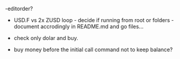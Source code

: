 -editorder?
- USD.F vs 2x ZUSD
loop - decide if running from root or folders - document accrodingly in README.md and go files...

- check only dolar and buy.

- buy money before the initial call command not to keep balance?